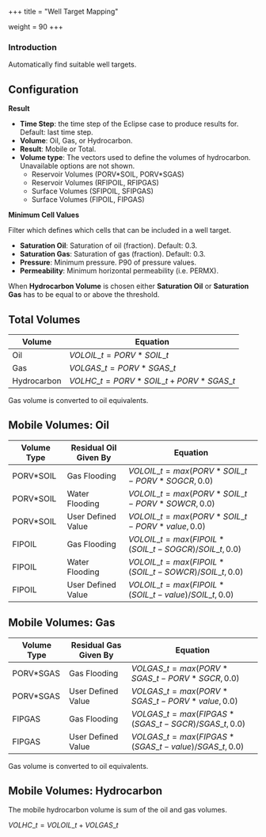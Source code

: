 +++
title = "Well Target Mapping"

weight = 90
+++


### Introduction ###

Automatically find suitable well targets.




## Configuration ##

**Result**

- **Time Step**: the time step of the Eclipse case to produce results for. Default: last time step.
- **Volume**: Oil, Gas, or Hydrocarbon.
- **Result**: Mobile or Total.
- **Volume type**: The vectors used to define the volumes of hydrocarbon. Unavailable options are not shown.
  - Reservoir Volumes (PORV\*SOIL, PORV\*SGAS)
  - Reservoir Volumes (RFIPOIL, RFIPGAS)
  - Surface Volumes (SFIPOIL, SFIPGAS)
  - Surface Volumes (FIPOIL, FIPGAS)



**Minimum Cell Values**

Filter which defines which cells that can be included in a well target.

- **Saturation Oil**: Saturation of oil (fraction). Default: 0.3.
- **Saturation Gas**: Saturation of gas (fraction). Default: 0.3.
- **Pressure**: Minimum pressure. P90 of pressure values.
- **Permeability**: Minimum horizontal permeability (i.e. PERMX).

When **Hydrocarbon Volume** is chosen either **Saturation Oil** or **Saturation Gas** has to be equal to or above the threshold.

## Total Volumes

| Volume      | Equation
|-------------|-----------------------------------------------|
| Oil         | $VOLOIL\_t = PORV * SOIL\_t$                  |
| Gas         | $VOLGAS\_t = PORV * SGAS\_t$                  |
| Hydrocarbon | $VOLHC\_t = PORV * SOIL\_t +  PORV * SGAS\_t$ |

Gas volume is converted to oil equivalents.


## Mobile Volumes: Oil

| Volume Type  | Residual Oil Given By | Equation
|--------------|-----------------------|----------------------------------------------------------------|
| PORV\*SOIL   | Gas Flooding          | $VOLOIL\_t = max( PORV * SOIL\_t - PORV * SOGCR, 0.0)$         |
| PORV\*SOIL   | Water Flooding        | $VOLOIL\_t = max( PORV * SOIL\_t - PORV * SOWCR, 0.0)$         |
| PORV\*SOIL   | User Defined Value    | $VOLOIL\_t = max( PORV * SOIL\_t - PORV * value, 0.0)$         |
| FIPOIL       | Gas Flooding          | $VOLOIL\_t = max( FIPOIL * ( SOIL\_t - SOGCR) / SOIL\_t, 0.0)$ |
| FIPOIL       | Water Flooding        | $VOLOIL\_t = max( FIPOIL * ( SOIL\_t - SOWCR) / SOIL\_t, 0.0)$ |
| FIPOIL       | User Defined Value    | $VOLOIL\_t = max( FIPOIL * ( SOIL\_t - value) / SOIL\_t, 0.0)$ |

## Mobile Volumes: Gas

| Volume Type  | Residual Gas Given By | Equation
|--------------|-----------------------|----------------------------------------------------------------|
| PORV\*SGAS   | Gas Flooding          | $VOLGAS\_t = max( PORV * SGAS\_t - PORV * SGCR, 0.0)$          |
| PORV\*SGAS   | User Defined Value    | $VOLGAS\_t = max( PORV * SGAS\_t - PORV * value, 0.0)$         |
| FIPGAS       | Gas Flooding          | $VOLGAS\_t = max( FIPGAS * ( SGAS\_t - SGCR) / SGAS\_t, 0.0)$  |
| FIPGAS       | User Defined Value    | $VOLGAS\_t = max( FIPGAS * ( SGAS\_t - value) / SGAS\_t, 0.0)$ |

Gas volume is converted to oil equivalents.

## Mobile Volumes: Hydrocarbon

The mobile hydrocarbon volume is sum of the oil and gas volumes.

$VOLHC\_t = VOLOIL\_t + VOLGAS\_t$
